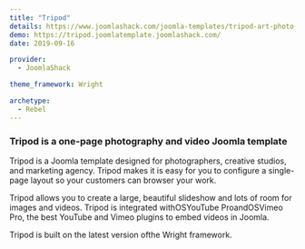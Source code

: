 ```yaml
---
title: "Tripod"
details: https://www.joomlashack.com/joomla-templates/tripod-art-photo-portfolio
demo: https://tripod.joomlatemplate.joomlashack.com/
date: 2019-09-16

provider:
  - JoomlaShack

theme_framework: Wright

archetype:
  - Rebel
---
```


### Tripod is a one-page photography and video Joomla template

Tripod is a Joomla template designed for photographers, creative studios, and marketing agency. Tripod makes it is easy for you to configure a single-page layout so your customers can browser your work.

Tripod allows you to create a large, beautiful slideshow and lots of room for images and videos. Tripod is integrated withOSYouTube ProandOSVimeo Pro, the best YouTube and Vimeo plugins to embed videos in Joomla.

Tripod is built on the latest version ofthe Wright framework.